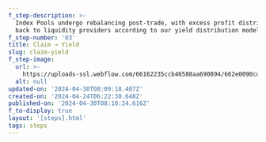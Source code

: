 ```yaml
---
f_step-description: >-
  Index Pools undergo rebalancing post-trade, with excess profit distributed
  back to liquidity providers according to our yield distribution model.
f_step-number: '03'
title: Claim → Yield
slug: claim-yield
f_step-image:
  url: >-
    https://uploads-ssl.webflow.com/66162235ccb46588aa690894/662e0090cd13a2a497d1b162_thumb-profit-v3.svg
  alt: null
updated-on: '2024-04-30T08:09:18.407Z'
created-on: '2024-04-24T06:22:30.648Z'
published-on: '2024-04-30T08:10:24.616Z'
f_to-display: true
layout: '[steps].html'
tags: steps
---
```



